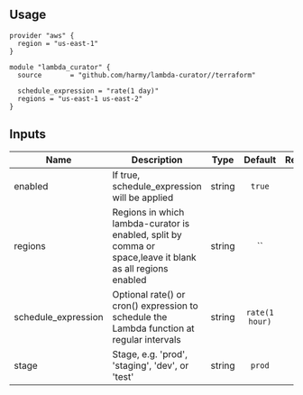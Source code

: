 
## Usage

```
provider "aws" {
  region = "us-east-1"
}

module "lambda_curator" {
  source       = "github.com/harmy/lambda-curator//terraform"

  schedule_expression = "rate(1 day)"
  regions = "us-east-1 us-east-2"
}

```

## Inputs

| Name | Description | Type | Default | Required |
|------|-------------|:----:|:-----:|:-----:|
| enabled | If true, schedule_expression will be applied | string | `true` | no |
| regions | Regions in which lambda-curator is enabled, split by comma or space,leave it blank as all regions enabled | string | `` | no |
| schedule_expression | Optional rate() or cron() expression to schedule the Lambda function at regular intervals | string | `rate(1 hour)` | no |
| stage | Stage, e.g. 'prod', 'staging', 'dev', or 'test' | string | `prod` | no |
